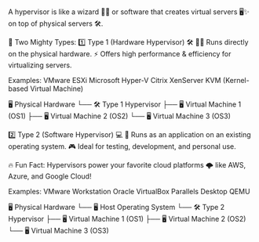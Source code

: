 A hypervisor is like a wizard 🧙‍♂️ or software that creates virtual servers 🖥️✨ on top of physical servers 🛠️.

🎯 Two Mighty Types:
1️⃣ Type 1 (Hardware Hypervisor) 🛠️
🏋️‍♂️ Runs directly on the physical hardware.
⚡ Offers high performance & efficiency for virtualizing servers.

Examples:
VMware ESXi
Microsoft Hyper-V
Citrix XenServer
KVM (Kernel-based Virtual Machine)

🖥️ Physical Hardware
   └── 🛠️ Type 1 Hypervisor
       ├── 🖥️ Virtual Machine 1 (OS1)
       ├── 🖥️ Virtual Machine 2 (OS2)
       └── 🖥️ Virtual Machine 3 (OS3)


2️⃣ Type 2 (Software Hypervisor) 💻
🚀 Runs as an application on an existing operating system.
🎮 Ideal for testing, development, and personal use.

🔥 Fun Fact: Hypervisors power your favorite cloud platforms 🌩️ like AWS, Azure, and Google Cloud!

Examples:
VMware Workstation
Oracle VirtualBox
Parallels Desktop
QEMU

🖥️ Physical Hardware
   └── 🖥️ Host Operating System
       └── 🛠️ Type 2 Hypervisor
           ├── 🖥️ Virtual Machine 1 (OS1)
           ├── 🖥️ Virtual Machine 2 (OS2)
           └── 🖥️ Virtual Machine 3 (OS3)
